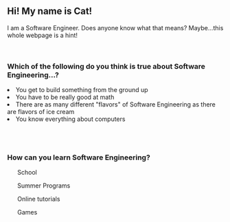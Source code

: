 <!-- … -->
<style>
  .no:hover {background-color:red;}
  .yes:hover {background-color:green;}
</style>
<!-- … -->

<h2>Hi! My name is Cat!</h2>

I am a Software Engineer. Does anyone know what that means? Maybe...this whole webpage is a hint!

</br>
<h3>Which of the following do you think is true about Software Engineering...?</h3>

<li class="yes">You get to build something from the ground up</li>
<li class="no">You have to be really good at math</li>
<li class="yes">There are as many different "flavors" of Software Engineering as there are flavors of ice cream</li>
<li class="no">You know everything about computers</li>

</br></br>
<h3>How can you learn Software Engineering?</h3>
<ul>School</ul>
<ul>Summer Programs</ul>
<ul>Online tutorials</ul>
<ul>Games</ul>


